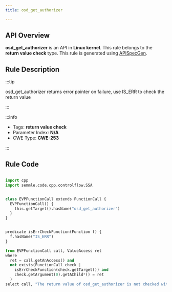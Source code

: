 ```yaml
---
title: osd_get_authorizer

---
```



## API Overview
**osd_get_authorizer** is an API in **Linux kernel**. This rule belongs to the **return value check** type. This rule is generated using [APISpecGen](../../tools/APISpecGen).
## Rule Description

:::tip

osd_get_authorizer returns error pointer on failure, use IS_ERR to check the return value

:::

:::info

- Tags: **return value check**
- Parameter Index: **N/A**
- CWE Type: **CWE-253**

:::

## Rule Code
```python

import cpp
import semmle.code.cpp.controlflow.SSA


class EVPFunctionCall extends FunctionCall {
  EVPFunctionCall() {
    this.getTarget().hasName("osd_get_authorizer")
  }
}


predicate isErrCheckFunction(Function f) {
  f.hasName("IS_ERR") 
}

from EVPFunctionCall call, ValueAccess ret
where
  ret = call.getAnAccess() and
  not exists(FunctionCall check |
    isErrCheckFunction(check.getTarget()) and
    check.getArgument(0).getAChild*() = ret
  )
select call, "The return value of osd_get_authorizer is not checked with IS_ERR."
    
```